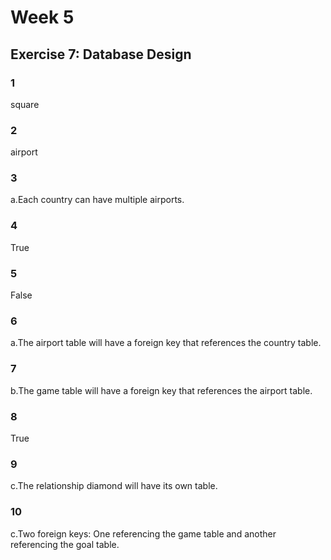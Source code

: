 # Week 5

## Exercise 7: Database Design

### 1
square

### 2
airport

### 3
a.Each country can have multiple airports.

### 4
True

### 5
False

### 6
a.The airport table will have a foreign key that references the country table.

### 7
b.The game table will have a foreign key that references the airport table.

### 8
True

### 9
c.The relationship diamond will have its own table.

### 10
c.Two foreign keys: One referencing the game table and another referencing the goal table.
